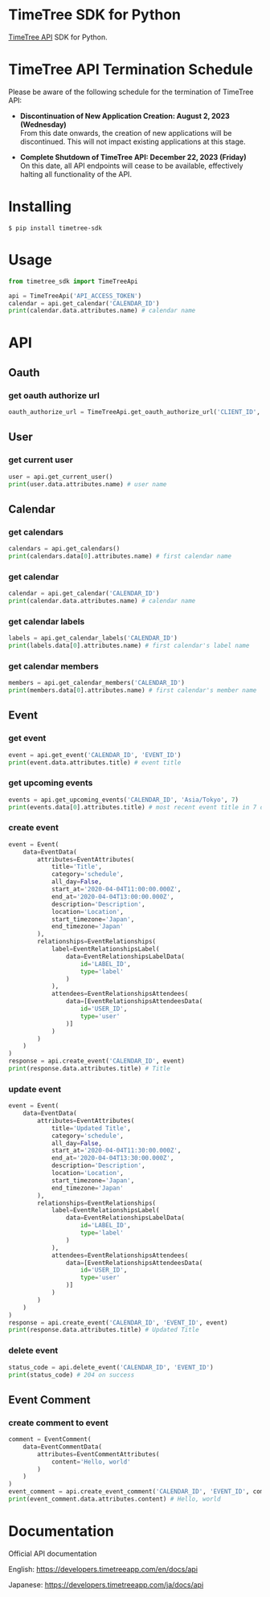 # TimeTree SDK for Python

[TimeTree API](https://developers.timetreeapp.com/en/docs/api) SDK for Python.

# TimeTree API Termination Schedule

Please be aware of the following schedule for the termination of TimeTree API:

- **Discontinuation of New Application Creation: August 2, 2023 (Wednesday)**  
From this date onwards, the creation of new applications will be discontinued. This will not impact existing applications at this stage.

- **Complete Shutdown of TimeTree API: December 22, 2023 (Friday)**  
On this date, all API endpoints will cease to be available, effectively halting all functionality of the API.

# Installing

```
$ pip install timetree-sdk
```

# Usage

```python
from timetree_sdk import TimeTreeApi

api = TimeTreeApi('API_ACCESS_TOKEN')
calendar = api.get_calendar('CALENDAR_ID')
print(calendar.data.attributes.name) # calendar name
```

# API

## Oauth

### get oauth authorize url

```python
oauth_authorize_url = TimeTreeApi.get_oauth_authorize_url('CLIENT_ID', 'REDIRECT_URI', 'RESPONSE_TYPE', 'STATE')
```

## User

### get current user

```python
user = api.get_current_user()
print(user.data.attributes.name) # user name
```

## Calendar

### get calendars

```python
calendars = api.get_calendars()
print(calendars.data[0].attributes.name) # first calendar name
```

### get calendar

```python
calendar = api.get_calendar('CALENDAR_ID')
print(calendar.data.attributes.name) # calendar name
```

### get calendar labels

```python
labels = api.get_calendar_labels('CALENDAR_ID')
print(labels.data[0].attributes.name) # first calendar's label name
```

### get calendar members

```python
members = api.get_calendar_members('CALENDAR_ID')
print(members.data[0].attributes.name) # first calendar's member name
```

## Event

### get event

```python
event = api.get_event('CALENDAR_ID', 'EVENT_ID')
print(event.data.attributes.title) # event title
```

### get upcoming events

```python
events = api.get_upcoming_events('CALENDAR_ID', 'Asia/Tokyo', 7)
print(events.data[0].attributes.title) # most recent event title in 7 days
```

### create event

```python
event = Event(
    data=EventData(
        attributes=EventAttributes(
            title='Title',
            category='schedule',
            all_day=False,
            start_at='2020-04-04T11:00:00.000Z',
            end_at='2020-04-04T13:00:00.000Z',
            description='Description',
            location='Location',
            start_timezone='Japan',
            end_timezone='Japan'
        ),
        relationships=EventRelationships(
            label=EventRelationshipsLabel(
                data=EventRelationshipsLabelData(
                    id='LABEL_ID',
                    type='label'
                )
            ),
            attendees=EventRelationshipsAttendees(
                data=[EventRelationshipsAttendeesData(
                    id='USER_ID',
                    type='user'
                )]
            )
        )
    )
)
response = api.create_event('CALENDAR_ID', event)
print(response.data.attributes.title) # Title
```

### update event

```python
event = Event(
    data=EventData(
        attributes=EventAttributes(
            title='Updated Title',
            category='schedule',
            all_day=False,
            start_at='2020-04-04T11:30:00.000Z',
            end_at='2020-04-04T13:30:00.000Z',
            description='Description',
            location='Location',
            start_timezone='Japan',
            end_timezone='Japan'
        ),
        relationships=EventRelationships(
            label=EventRelationshipsLabel(
                data=EventRelationshipsLabelData(
                    id='LABEL_ID',
                    type='label'
                )
            ),
            attendees=EventRelationshipsAttendees(
                data=[EventRelationshipsAttendeesData(
                    id='USER_ID',
                    type='user'
                )]
            )
        )
    )
)
response = api.create_event('CALENDAR_ID', 'EVENT_ID', event)
print(response.data.attributes.title) # Updated Title
```

### delete event

```python
status_code = api.delete_event('CALENDAR_ID', 'EVENT_ID')
print(status_code) # 204 on success
```

## Event Comment

### create comment to event

```python
comment = EventComment(
    data=EventCommentData(
        attributes=EventCommentAttributes(
            content='Hello, world'
        )
    )
)
event_comment = api.create_event_comment('CALENDAR_ID', 'EVENT_ID', comment)
print(event_comment.data.attributes.content) # Hello, world
```

# Documentation

Official API documentation

English: https://developers.timetreeapp.com/en/docs/api

Japanese: https://developers.timetreeapp.com/ja/docs/api
